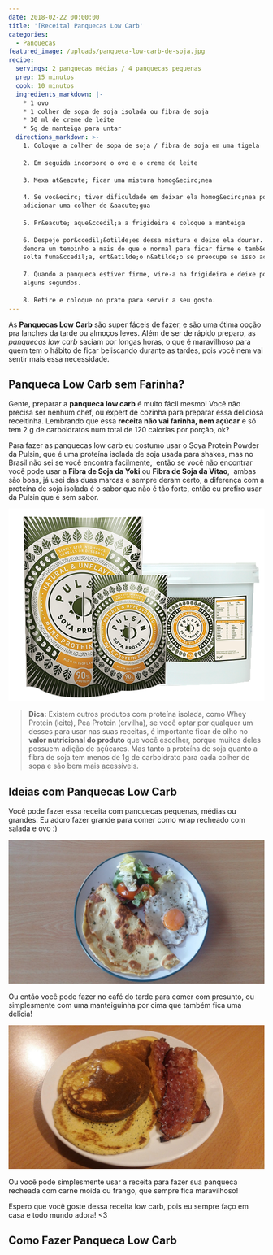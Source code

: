 ```yaml
---
date: 2018-02-22 00:00:00
title: '[Receita] Panquecas Low Carb'
categories:
  - Panquecas
featured_image: /uploads/panqueca-low-carb-de-soja.jpg
recipe:
  servings: 2 panquecas médias / 4 panquecas pequenas
  prep: 15 minutos
  cook: 10 minutos
  ingredients_markdown: |-
    * 1 ovo
    * 1 colher de sopa de soja isolada ou fibra de soja
    * 30 ml de creme de leite
    * 5g de manteiga para untar
  directions_markdown: >-
    1. Coloque a colher de sopa de soja / fibra de soja em uma tigela

    2. Em seguida incorpore o ovo e o creme de leite

    3. Mexa at&eacute; ficar uma mistura homog&ecirc;nea

    4. Se voc&ecirc; tiver dificuldade em deixar ela homog&ecirc;nea pode
    adicionar uma colher de &aacute;gua

    5. Pr&eacute; aque&ccedil;a a frigideira e coloque a manteiga

    6. Despeje por&ccedil;&otilde;es dessa mistura e deixe ela dourar. A soja
    demora um tempinho a mais do que o normal para ficar firme e tamb&eacute;m
    solta fuma&ccedil;a, ent&atilde;o n&atilde;o se preocupe se isso acontecer.

    7. Quando a panqueca estiver firme, vire-a na frigideira e deixe por mais
    alguns segundos.

    8. Retire e coloque no prato para servir a seu gosto.
---
```


As **Panquecas Low Carb** são super fáceis de fazer, e são uma ótima opção pra lanches da tarde ou almoços leves. Além de ser de rápido preparo, as *panquecas low carb* saciam por longas horas, o que é maravilhoso para quem tem o hábito de ficar beliscando durante as tardes, pois você nem vai sentir mais essa necessidade.

## Panqueca Low Carb sem Farinha?

Gente, preparar a **panqueca low carb** é muito fácil mesmo! Você não precisa ser nenhum chef, ou expert de cozinha para preparar essa deliciosa receitinha. Lembrando que essa **receita não vai farinha, nem açúcar** e só tem 2 g de carboidratos num total de 120 calorias por porção, ok?

Para fazer as panquecas low carb eu costumo usar o Soya Protein Powder da Pulsin, que é uma proteína isolada de soja usada para shakes, mas no Brasil não sei se você encontra facilmente,  então se você não encontrar você pode usar a **Fibra de Soja da Yoki** ou **Fibra de Soja da Vitao**,  ambas são boas, já usei das duas marcas e sempre deram certo, a diferença com a proteína de soja isolada é o sabor que não é tão forte, então eu prefiro usar da Pulsin que é sem sabor.

![](/uploads/versions/soya-all-3-sizes-web---x----600-451x---.png)

> **Dica:** Existem outros produtos com proteína isolada, como Whey Protein (leite), Pea Protein (ervilha), se você optar por qualquer um desses para usar nas suas receitas, é importante ficar de olho no **valor nutricional do produto** que você escolher, porque muitos deles possuem adição de açúcares. Mas tanto a proteína de soja quanto a fibra de soja tem menos de 1g de carboidrato para cada colher de sopa e são bem mais acessíveis.

## Ideias com Panquecas Low Carb

Você pode fazer essa receita com panquecas pequenas, médias ou grandes. Eu adoro fazer grande para comer como wrap recheado com salada e ovo :)

![](/uploads/versions/panqueca-low-carb-grande-sem-farinha---x----1560-877x---.jpg)

Ou então você pode fazer no café do tarde para comer com presunto, ou simplesmente com uma manteiguinha por cima que também fica uma delícia!

![](/uploads/versions/panqueca-low-carb-com-manteiga---x----1560-877x---.jpg)

Ou você pode simplesmente usar a receita para fazer sua panqueca recheada com carne moída ou frango, que sempre fica maravilhoso!

Espero que você goste dessa receita low carb, pois eu sempre faço em casa e todo mundo adora! &lt;3

## Como Fazer Panqueca Low Carb